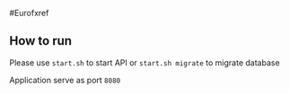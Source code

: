 #Eurofxref
## How to run
Please use `start.sh` to start API or `start.sh migrate` to migrate database

Application serve as port `8080`